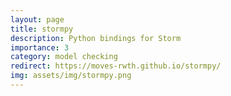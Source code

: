 ```yaml
---
layout: page
title: stormpy
description: Python bindings for Storm
importance: 3
category: model checking
redirect: https://moves-rwth.github.io/stormpy/
img: assets/img/stormpy.png
---
```


